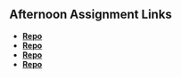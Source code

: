 ## Afternoon Assignment Links

* **[Repo](https://github.com/axelarciniega/vue-playground)**
* **[Repo](https://github.com/axelarciniega/giftedVue)**
* **[Repo](https://github.com/AxelArciniega/<ASSIGNMENT_REPO>)**
* **[Repo](https://github.com/AxelArciniega/<ASSIGNMENT_REPO>)**
